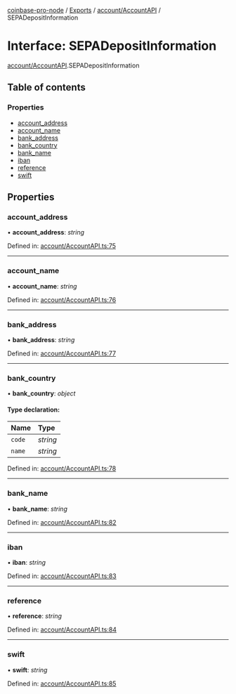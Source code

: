 [coinbase-pro-node](../README.md) / [Exports](../modules.md) / [account/AccountAPI](../modules/account_accountapi.md) / SEPADepositInformation

# Interface: SEPADepositInformation

[account/AccountAPI](../modules/account_accountapi.md).SEPADepositInformation

## Table of contents

### Properties

- [account_address](account_accountapi.sepadepositinformation.md#account_address)
- [account_name](account_accountapi.sepadepositinformation.md#account_name)
- [bank_address](account_accountapi.sepadepositinformation.md#bank_address)
- [bank_country](account_accountapi.sepadepositinformation.md#bank_country)
- [bank_name](account_accountapi.sepadepositinformation.md#bank_name)
- [iban](account_accountapi.sepadepositinformation.md#iban)
- [reference](account_accountapi.sepadepositinformation.md#reference)
- [swift](account_accountapi.sepadepositinformation.md#swift)

## Properties

### account_address

• **account_address**: _string_

Defined in: [account/AccountAPI.ts:75](https://github.com/bennycode/coinbase-pro-node/blob/3a89239/src/account/AccountAPI.ts#L75)

---

### account_name

• **account_name**: _string_

Defined in: [account/AccountAPI.ts:76](https://github.com/bennycode/coinbase-pro-node/blob/3a89239/src/account/AccountAPI.ts#L76)

---

### bank_address

• **bank_address**: _string_

Defined in: [account/AccountAPI.ts:77](https://github.com/bennycode/coinbase-pro-node/blob/3a89239/src/account/AccountAPI.ts#L77)

---

### bank_country

• **bank_country**: _object_

#### Type declaration:

| Name   | Type     |
| :----- | :------- |
| `code` | _string_ |
| `name` | _string_ |

Defined in: [account/AccountAPI.ts:78](https://github.com/bennycode/coinbase-pro-node/blob/3a89239/src/account/AccountAPI.ts#L78)

---

### bank_name

• **bank_name**: _string_

Defined in: [account/AccountAPI.ts:82](https://github.com/bennycode/coinbase-pro-node/blob/3a89239/src/account/AccountAPI.ts#L82)

---

### iban

• **iban**: _string_

Defined in: [account/AccountAPI.ts:83](https://github.com/bennycode/coinbase-pro-node/blob/3a89239/src/account/AccountAPI.ts#L83)

---

### reference

• **reference**: _string_

Defined in: [account/AccountAPI.ts:84](https://github.com/bennycode/coinbase-pro-node/blob/3a89239/src/account/AccountAPI.ts#L84)

---

### swift

• **swift**: _string_

Defined in: [account/AccountAPI.ts:85](https://github.com/bennycode/coinbase-pro-node/blob/3a89239/src/account/AccountAPI.ts#L85)
